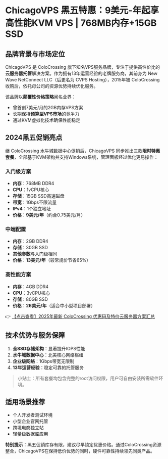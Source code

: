 # ChicagoVPS 黑五特惠：9美元-年起享高性能KVM VPS | 768MB内存+15GB SSD

## 品牌背景与市场定位

ChicagoVPS 是 ColoCrossing 旗下知名VPS服务品牌，专注于提供高性价比的**云服务器托管**解决方案。作为拥有13年运营经验的老牌服务商，其前身为 New Wave NetConnect LLC（后更名为 CVPS Hosting），2015年被 ColoCrossing 收购后，依托母公司的资源优势持续优化服务。

该品牌以**颠覆性价格策略**闻名业界：
- 曾首创7美元/月的2GB内存VPS方案
- 长期保持**预算型VPS市场**的竞争力
- 通过KVM虚拟化技术确保性能稳定

## 2024黑五促销亮点

继 ColoCrossing 水牛城数据中心促销后，ChicagoVPS 同步推出三款**限时特惠套餐**，全部基于KVM架构并支持Windows系统，管理面板经过优化更易操作：

### 入门级方案
- **内存**：768MB DDR4
- **CPU**：1vCPU核心
- **存储**：15GB SSD高速磁盘
- **带宽**：1Gbps不限流量
- **IPv4**：1个独立地址
- **价格**：**9美元/年**（约合0.75美元/月）

### 中端配置
- **内存**：2GB DDR4
- **存储**：30GB SSD
- **其他参数**与入门级相同
- **价格**：**13美元/年**（较常规价节省65%）

### 高性能方案
- **内存**：4GB DDR4
- **CPU**：3vCPU核心
- **存储**：80GB SSD
- **价格**：**26美元/年**（适合中小型项目部署）

👉 [【点击查看】2025年最新 ColoCrossing 优惠码及特价云服务器方案汇总](https://bit.ly/ColoCrossing)

## 技术优势与服务保障
1. **全SSD存储架构**：显著提升IOPS性能
2. **水牛城数据中心**：北美核心网络枢纽
3. **企业级网络**：1Gbps带宽无限制
4. **13年运营经验**：稳定可靠的托管服务

> 小贴士：所有套餐均包含完整的root访问权限，用户可自由安装所需软件环境。

## 适用场景推荐
- 个人开发者测试环境
- 小型企业官网托管
- 跨境电商独立站
- 轻量级数据库应用

**特别提示**：黑五促销库存有限，建议尽早锁定优惠价格。通过ColoCrossing资源整合，ChicagoVPS在保持低价优势的同时，硬件可靠性持续领先同类产品。